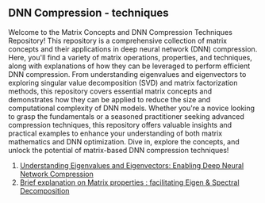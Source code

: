 <h2> DNN Compression - techniques</h2>

<p>Welcome to the Matrix Concepts and DNN Compression Techniques Repository! This repository is a comprehensive collection of matrix concepts and their applications in deep neural network (DNN) compression. Here, you'll find a variety of matrix operations, properties, and techniques, along with explanations of how they can be leveraged to perform efficient DNN compression. From understanding eigenvalues and eigenvectors to exploring singular value decomposition (SVD) and matrix factorization methods, this repository covers essential matrix concepts and demonstrates how they can be applied to reduce the size and computational complexity of DNN models. Whether you're a novice looking to grasp the fundamentals or a seasoned practitioner seeking advanced compression techniques, this repository offers valuable insights and practical examples to enhance your understanding of both matrix mathematics and DNN optimization. Dive in, explore the concepts, and unlock the potential of matrix-based DNN compression techniques!</p>


1. [Understanding Eigenvalues and Eigenvectors: Enabling Deep Neural Network Compression](https://medium.com/@anishhilary97/understanding-eigenvalues-and-eigenvectors-enabling-deep-neural-network-compression-7adb2ffe83da)
2. [Brief explanation on Matrix properties : facilitating Eigen & Spectral Decomposition](https://medium.com/@anishhilary97/brief-explanation-on-matrix-properties-facilitating-eigen-spectral-decomposition-d64481f57103)

